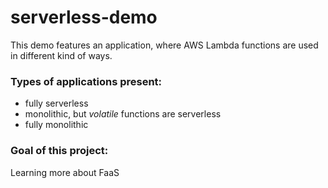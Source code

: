 # serverless-demo

This demo features an application, where AWS Lambda functions are used in different kind of ways.

### Types of applications present:
- fully serverless
- monolithic, but _volatile_ functions are serverless
- fully monolithic

### Goal of this project:
Learning more about FaaS